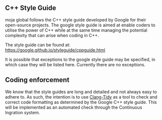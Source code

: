 ## C++ Style Guide 

moja global follows the C++ style guide developed by Google for their open-source projects.
The google style guide is aimed at enable coders to utilise the power of C++ while at the same time managing the potential complexity that can arise when coding in C++.

The style guide can be found at: https://google.github.io/styleguide/cppguide.html

It is possible that exceptions to the google style guide may be specified, in which case they will be listed here.
Currently there are no exceptions.

## Coding enforcement

We know that the style guides are long and detailed and not always easy to adhere to. As such, the intention is to use [Clang-Tidy](http://clang.llvm.org/extra/clang-tidy/) as a tool to check and correct code formatting as determined by the Google C++ style guide. This will be implemented as an automated check through the Continuous Ingration system.  
